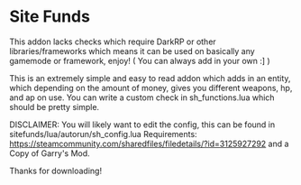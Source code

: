 # Site Funds

This addon lacks checks which require DarkRP or other libraries/frameworks which means it can be used on basically any gamemode or framework, enjoy!
( You can always add in your own :] )

This is an extremely simple and easy to read addon which adds in an entity, which depending on the amount of money, gives you different weapons, hp, and ap on use.
You can write a custom check in sh_functions.lua which should be pretty simple.

DISCLAIMER: You will likely want to edit the config, this can be found in sitefunds/lua/autorun/sh_config.lua
Requirements: https://steamcommunity.com/sharedfiles/filedetails/?id=3125927292 and a Copy of Garry's Mod.

Thanks for downloading!
